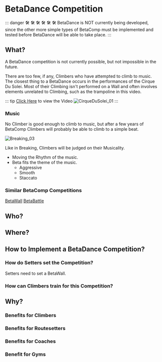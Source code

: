 # BetaDance Competition


::: danger 🛠 🛠 🛠 🛠 🛠 🛠 
BetaDance is NOT currently being developed, since the other more simple types of BetaComp must be implemented and tested before BetaDance will be able to take place.
:::

## What?
A BetaDance competition is not currently possible, but not impossible in the future. 

There are too few, if any, Climbers who have attempted to climb to music. The closest thing to a BetaDance occurs in the performances of the Cirque Du Solei. Most of their Climbing isn't performed on a Wall and often involves elements unrelated to Climbing, such as the trampoline in this video.

::: tip [Click Here](https://www.youtube.com/watch?v=lHq8U1wDcNs) to view the Video
![CirqueDuSolei_01](/CirqueDuSolei_01.png)
:::



### Music
No Climber is good enough to climb to music, but after a few years of BetaComp Climbers will probably be able to climb to a simple beat.

![Breaking_03](/Breaking_03.png)

Like in Breaking, Climbers will be judged on their Musicality. 
- Moving the Rhythm of the music.
- Beta fits the theme of the music. 
    - Aggressive
    - Smooth
    - Staccato

### Similar BetaComp Competitions
[BetaWall](/reference/CompType/BetaWall)
[BetaBattle](/reference/CompType/BetaBattle)

## Who?


## Where?

## How to Implement a BetaDance Competition?

### How do Setters set the Competition?

Setters need to set a BetaWall.

### How can Climbers train for this Competition?

## Why?

### Benefits for Climbers

### Benefits for Routesetters

### Benefits for Coaches

### Benefit for Gyms 